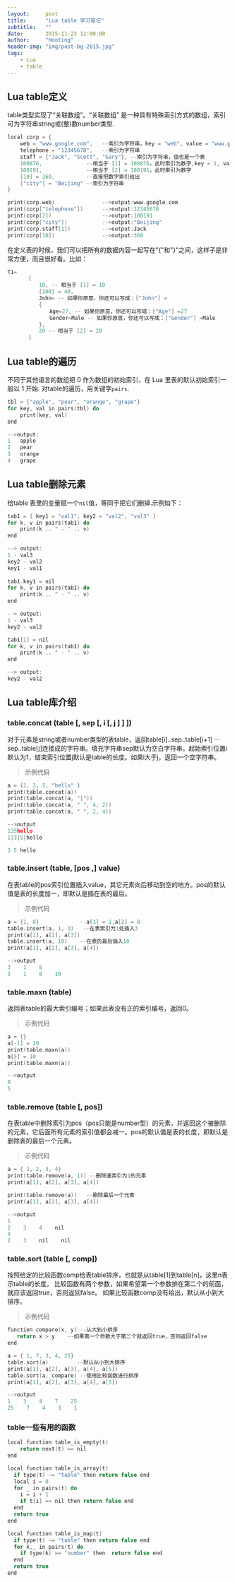 ```yaml
---
layout:     post
title:      "Lua table 学习笔记"
subtitle:   ""
date:       2015-11-23 12:00:00
author:     "Hooting"
header-img: "img/post-bg-2015.jpg"
tags:
    - Lua
    - table
---
```


## Lua table定义
table类型实现了“关联数组”。“关联数组” 是一种具有特殊索引方式的数组，索引可为字符串string或(整)数number类型.

```c
local corp = {
    web = "www.google.com",   --索引为字符串，key = "web", value = "www.google.com"
    telephone = "12345678",   --索引为字符串
    staff = {"Jack", "Scott", "Gary"}, --索引为字符串，值也是一个表
    100876,              --相当于 [1] = 100876，此时索引为数字,key = 1, value = 100876
    100191,              --相当于 [2] = 100191，此时索引为数字
    [10] = 360,          --直接把数字索引给出
    ["city"] = "Beijing" --索引为字符串
}

print(corp.web)               -->output:www.google.com
print(corp["telephone"])      -->output:12345678
print(corp[2])                -->output:100191
print(corp["city"])           -->output:"Beijing"
print(corp.staff[1])          -->output:Jack
print(corp[10])               -->output:360
```
在定义表的时候，我们可以把所有的数据内容一起写在"{"和"}"之间，这样子是非常方便，而且很好看。比如：

```c
T1= 
　　　　{ 
　　　　　　10, -- 相当于 [1] = 10 
　　　　　　[100] = 40, 
　　　　　　John= -- 如果你原意，你还可以写成：["John"] = 
　　　　　　{ 
　　　　　　　　Age=27, -- 如果你原意，你还可以写成：["Age"] =27 
　　　　　　　　Gender=Male -- 如果你原意，你还可以写成：["Gender"] =Male 
　　　　　　}, 
　　　　　　20 -- 相当于 [2] = 20 
　　　　} 
```

## Lua table的遍历
不同于其他语言的数组把 0 作为数组的初始索引，在 Lua 里表的默认初始索引一般以 1 开始. 对table的遍历，用关键字`pairs`.

```c
tbl = {"apple", "pear", "orange", "grape"}
for key, val in pairs(tbl) do
    print(key, val)
end

-->output:
1	apple
2	pear
3	orange
4	grape
```

## Lua table删除元素
给table 表里的变量赋一个`nil`值，等同于把它们删掉.示例如下：

```c
tab1 = { key1 = "val1", key2 = "val2", "val3" }
for k, v in pairs(tab1) do
    print(k .. " - " .. v)
end

--> output:
1 - val3
key2 - val2
key1 - val1
 
tab1.key1 = nil
for k, v in pairs(tab1) do
    print(k .. " - " .. v)
end

--> output:
1 - val3
key2 - val2

tab1[1] = nil
for k, v in pairs(tab1) do
    print(k .. " - " .. v)
end

--> output:
key2 - val2
```


## Lua table库介绍

### table.concat (table [, sep [, i [, j ] ] ])
对于元素是string或者number类型的表table，返回table[i]..sep..table[i+1] ··· sep..table[j]连接成的字符串。填充字符串sep默认为空白字符串。起始索引位置i默认为1，结束索引位置j默认是table的长度。如果i大于j，返回一个空字符串。

> 示例代码

```c
a = {1, 3, 5, "hello" }
print(table.concat(a))
print(table.concat(a, "|"))
print(table.concat(a, " ", 4, 2))
print(table.concat(a, " ", 2, 4))

-->output
135hello
1|3|5|hello

3 5 hello
```

### table.insert (table, [pos ,] value)
在表table的pos索引位置插入value，其它元素向后移动到空的地方。pos的默认值是表的长度加一，即默认是插在表的最后。

> 示例代码

```c
a = {1, 8}             --a[1] = 1,a[2] = 8
table.insert(a, 1, 3)   --在表索引为1处插入3
print(a[1], a[2], a[3])
table.insert(a, 10)    --在表的最后插入10
print(a[1], a[2], a[3], a[4])

-->output
3    1    8
3    1    8    10
```

### table.maxn (table)
返回表table的最大索引编号；如果此表没有正的索引编号，返回0。

> 示例代码

```c
a = {}
a[-1] = 10
print(table.maxn(a))
a[5] = 10  
print(table.maxn(a))

-->output
0
5
```

### table.remove (table [, pos])
在表table中删除索引为pos（pos只能是number型）的元素，并返回这个被删除的元素，它后面所有元素的索引值都会减一。pos的默认值是表的长度，即默认是删除表的最后一个元素。

> 示例代码

```c
a = { 1, 2, 3, 4}
print(table.remove(a, 1)) --删除速索引为1的元素
print(a[1], a[2], a[3], a[4])

print(table.remove(a))   --删除最后一个元素
print(a[1], a[2], a[3], a[4])

-->output
1
2    3    4    nil
4
2    3    nil    nil
```

### table.sort (table [, comp])
按照给定的比较函数comp给表table排序，也就是从table[1]到table[n]，这里n表示table的长度。 比较函数有两个参数，如果希望第一个参数排在第二个的前面，就应该返回true，否则返回false。 如果比较函数comp没有给出，默认从小到大排序。

> 示例代码

```c
function compare(x, y) --从大到小排序
   return x > y    --如果第一个参数大于第二个就返回true，否则返回false
end

a = { 1, 7, 3, 4, 25}
table.sort(a)         --默认从小到大排序
print(a[1], a[2], a[3], a[4], a[5])
table.sort(a, compare) --使用比较函数进行排序
print(a[1], a[2], a[3], a[4], a[5])

-->output
1    3    4    7    25
25    7    4    3    1
```

### table一些有用的函数

```c
local function table_is_empty(t)
    return next(t) == nil
end

local function table_is_array(t)
  if type(t) ~= "table" then return false end
  local i = 0
  for _ in pairs(t) do
    i = i + 1
    if t[i] == nil then return false end
  end
  return true
end

local function table_is_map(t)
  if type(t) ~= "table" then return false end
  for k,_ in pairs(t) do
    if type(k) == "number" then  return false end
  end
  return true
end
```


